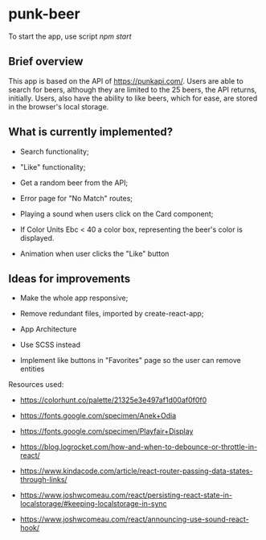 # punk-beer

To start the app, use script *npm start*

## Brief overview

This app is based on the API of <https://punkapi.com/>. Users are able to search for beers, although they are limited to the 25 beers, the API returns, initially.
Users, also have the ability to like beers, which for ease, are stored in the browser's local storage.

## What is currently implemented?

- Search functionality;

- "Like" functionality;

- Get a random beer from the API;

- Error page for "No Match" routes;

- Playing a sound when users click on the Card component;

- If Color Units Ebc < 40 a color box, representing the beer's color is displayed.

- Animation when user clicks the "Like" button

## Ideas for improvements

- Make the whole app responsive;

- Remove redundant files, imported by create-react-app;

- App Architecture

- Use SCSS instead

- Implement like buttons in "Favorites" page so the user can remove entities

Resources used:

- <https://colorhunt.co/palette/21325e3e497af1d00af0f0f0>

- <https://fonts.google.com/specimen/Anek+Odia>

- <https://fonts.google.com/specimen/Playfair+Display>

- <https://blog.logrocket.com/how-and-when-to-debounce-or-throttle-in-react/>

- <https://www.kindacode.com/article/react-router-passing-data-states-through-links/>

- <https://www.joshwcomeau.com/react/persisting-react-state-in-localstorage/#keeping-localstorage-in-sync>

- <https://www.joshwcomeau.com/react/announcing-use-sound-react-hook/>